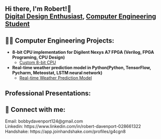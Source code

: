 ## Hi there, I'm Robert!👋 <br/><a href="https://github.com/RobDav124">Digital Design Enthusiast</a>, <a href="https://www.linkedin.com/in/robert-davenport-028661322">Computer Engineering Student</a>

<h2>👨‍💻 Computer Engineering Projects:</h2>

- <b>8-bit CPU implementation for Digilent Nexys A7 FPGA (Verilog, FPGA Programing, CPU Design)</b>
  - [Custom 8-bit CPU](https://github.com/RobDav124/Custom-8-bit-CPU)
- <b>Real-time weather prediction model in Python(Python, TensorFlow, Pycharm, Meteostat, LSTM neural network)</b>
  - [Real-time Weather Prediction Model](https://github.com/RobDav124/Real-time-Weather-Prediction-Model) <b><i></b></i>
  
<h2>Professional Presentations:</h2>

<h2> 🤳 Connect with me:</h2>
Email: bobbydavenport124@gmail.com
<br>Linkedin: https://www.linkedin.com/in/robert-davenport-028661322
<br>Handshake: https://app.joinhandshake.com/profiles/g4cgn8
